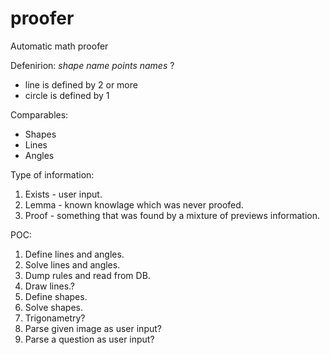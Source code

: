 # proofer
Automatic math proofer

Defenirion:
*shape name* *points names* ?
- line is defined by 2 or more
- circle is defined by 1

Comparables:
- Shapes
- Lines
- Angles

Type of information:
1. Exists - user input.
2. Lemma - known knowlage which was never proofed.
3. Proof - something that was found by a mixture of previews information.

POC:
1. Define lines and angles.
2. Solve lines and angles.
3. Dump rules and read from DB.
5. Draw lines.?
6. Define shapes.
7. Solve shapes.
8. Trigonametry?
9. Parse given image as user input?
10. Parse a question as user input?
